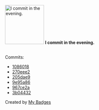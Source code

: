 <img src="https://my-badges.github.io/my-badges/evening-commits.png" alt="I commit in the evening." title="I commit in the evening." width="128">
<strong>I commit in the evening.</strong>
<br><br>

Commits:

- <a href="https://github.com/mmichie/dotfiles/commit/1086018b4d1a47817a38738f8697a7574671d2ad">1086018</a>
- <a href="https://github.com/mmichie/dotfiles/commit/270eee2c57eec71f26104ac4f4ad0ee477606ee4">270eee2</a>
- <a href="https://github.com/mmichie/dotfiles/commit/205dae91f2b862415439ca6e003cbad011c3f17e">205dae9</a>
- <a href="https://github.com/mmichie/dotfiles/commit/9e95a86ce70e7854f6ae986cef3bba17dc391a63">9e95a86</a>
- <a href="https://github.com/mmichie/cardsharp/commit/967ce2a72329f7af7e2789619c31bd6c30573081">967ce2a</a>
- <a href="https://github.com/mmichie/cardsharp/commit/3b044329cc2a5fb1f6992a87a674046520e5f0b0">3b04432</a>


Created by <a href="https://github.com/my-badges/my-badges">My Badges</a>